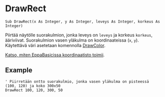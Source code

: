 <!--graphics-->
DrawRect
========

```eppabasic
Sub DrawRect(x As Integer, y As Integer, leveys As Integer, korkeus As Integer)
```

Piirtää näytölle suorakulmion, jonka leveys on `leveys` ja korkeus `korkeus`, ääriviivat.
Suorakulmion vasen yläkulma on koordinaateissa (`x`, `y`).
Käytettävä väri asetetaan komennolla [DrawColor](manual:drawcolor).

[Katso, miten EppaBasicissa koordinaatisto toimii](manual:/coordinates).

Example
----------
```eppabasic
' Piirretään ontto suorakulmio, jonka vasen yläkulma on pisteessä (100, 120) ja koko 300x50
DrawRect 100, 120, 300, 50
```
